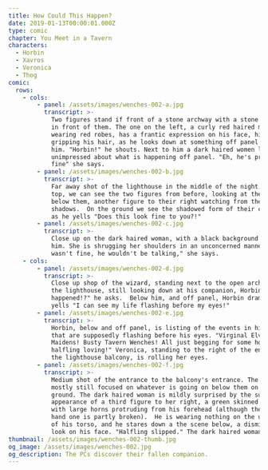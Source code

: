 ```yaml
---
title: How Could This Happen?
date: 2019-01-13T00:00:01.000Z
type: comic
chapter: You Meet in a Tavern
characters:
  - Horbin
  - Xavros
  - Veronica
  - Thog
comic:
  rows:
    - cols:
        - panel: /assets/images/wenches-002-a.jpg
          transcript: >-
            Two figures stand if front of a stone archway with a stone railing
            in front of them. The one on the left, a curly red haired man
            wearing red robes, has a frantic expression on his face, his hands
            gripping his hair, as he looks down at something off panel below
            him. "Horbin!" he shouts. Next to him a dark haired women looks
            unimpressed about what is happening off panel. "Eh, he's probably
            fine" she says.
        - panel: /assets/images/wenches-002-b.jpg
          transcript: >-
            Far away shot of the lighthouse in the middle of the night. Near the
            top, we can see the two figures from before, looking at the ground
            below them, another figure to their right watching from the
            shadows.  On the ground we see the shadowed form of their companion
            as he yells "Does this look fine to you?!"
        - panel: /assets/images/wenches-002-c.jpg
          transcript: >-
            Close up on the dark haired woman, with a black background behind
            him. She is shrugging her shoulders in an unconcerned manner. "If he
            wasn't fine, he wouldn't be talking," she says.
    - cols:
        - panel: /assets/images/wenches-002-d.jpg
          transcript: >-
            Close up shop of the wizard, standing next to the open archway of
            the lighthouse, still looking down at his companion, Horbin. "What
            happened!?" he asks.  Below him, and off panel, Horbin dramatically
            yells "I can see my life flashing before my eyes!"
        - panel: /assets/images/wenches-002-e.jpg
          transcript: >-
            Horbin, below and off panel, is listing of the events in his life
            that are supposedly flashing before his eyes. "Virginal Elvin
            Maidens! Busty Tavern Wenches! All just begging for some hot
            halfling loving!" Veronica, standing to the right of the entrance to
            the lighthouse balcony, is rolling her eyes.
        - panel: /assets/images/wenches-002-f.jpg
          transcript: >-
            Medium shot of the entrance to the balcony's entrance. The wizard is
            mostly still focused on whatever is going on below them on the
            ground. The dark haired woman is mildly surprised by the sudden
            appearance of a third figure to her right, a green skinned half orc
            with large horns protruding from his forehead (although the right
            hand one is partly broken).  He is wearing nothing on the upper half
            of his torso, and he stares down a the scene below, a dismissive
            look on his face. "Halfling slipped." The dark haired woman is quick to chime in "Uh, what he said".
thumbnail: /assets/images/wenches-002-thumb.jpg
og_image: /assets/images/wenches-002.jpg
og_description: The PCs discover their fallen companion.
---
```


